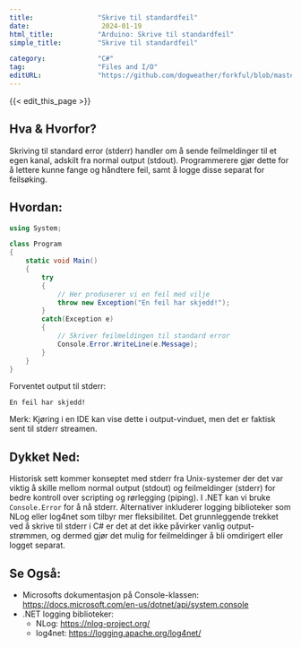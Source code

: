 ```yaml
---
title:                "Skrive til standardfeil"
date:                  2024-01-19
html_title:           "Arduino: Skrive til standardfeil"
simple_title:         "Skrive til standardfeil"

category:             "C#"
tag:                  "Files and I/O"
editURL:              "https://github.com/dogweather/forkful/blob/master/content/no/c-sharp/writing-to-standard-error.md"
---
```


{{< edit_this_page >}}

## Hva & Hvorfor?
Skriving til standard error (stderr) handler om å sende feilmeldinger til et egen kanal, adskilt fra normal output (stdout). Programmerere gjør dette for å lettere kunne fange og håndtere feil, samt å logge disse separat for feilsøking.

## Hvordan:
```C#
using System;

class Program
{
    static void Main()
    {
        try
        {
            // Her produserer vi en feil med vilje
            throw new Exception("En feil har skjedd!");
        }
        catch(Exception e)
        {
            // Skriver feilmeldingen til standard error
            Console.Error.WriteLine(e.Message);
        }
    }
}
```
Forventet output til stderr:
```
En feil har skjedd!
```
Merk: Kjøring i en IDE kan vise dette i output-vinduet, men det er faktisk sent til stderr streamen.

## Dykket Ned:
Historisk sett kommer konseptet med stderr fra Unix-systemer der det var viktig å skille mellom normal output (stdout) og feilmeldinger (stderr) for bedre kontroll over scripting og rørlegging (piping). I .NET kan vi bruke `Console.Error` for å nå stderr. Alternativer inkluderer logging biblioteker som NLog eller log4net som tilbyr mer fleksibilitet. Det grunnleggende trekket ved å skrive til stderr i C# er det at det ikke påvirker vanlig output-strømmen, og dermed gjør det mulig for feilmeldinger å bli omdirigert eller logget separat.

## Se Også:
- Microsofts dokumentasjon på Console-klassen: https://docs.microsoft.com/en-us/dotnet/api/system.console
- .NET logging biblioteker: 
  - NLog: https://nlog-project.org/
  - log4net: https://logging.apache.org/log4net/
